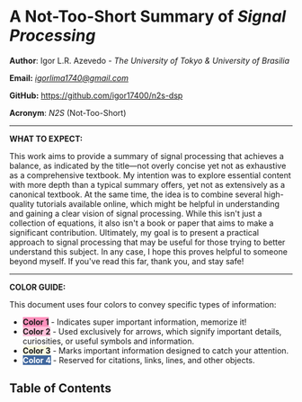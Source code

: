 # A Not-Too-Short Summary of *Signal Processing*

**Author**: Igor L.R. Azevedo - *The University of Tokyo & University of Brasilia*

**Email:** *igorlima1740@gmail.com*

**GitHub:** https://github.com/igor17400/n2s-dsp

**Acronym**: _N2S_ (Not-Too-Short)

---

**WHAT TO EXPECT:**

This work aims to provide a summary of signal processing that achieves a balance, as indicated by the title—not overly concise yet not as exhaustive as a comprehensive textbook. My intention was to explore essential content with more depth than a typical summary offers, yet not as extensively as a canonical textbook. At the same time, the idea is to combine several high-quality tutorials available online, which might be helpful in understanding and gaining a clear vision of signal processing. While this isn't just a collection of equations, it also isn't a book or paper that aims to make a significant contribution. Ultimately, my goal is to present a practical approach to signal processing that may be useful for those trying to better understand this subject. In any case, I hope this proves helpful to someone beyond myself. If you've read this far, thank you, and stay safe!

---

**COLOR GUIDE:**

This document uses four colors to convey specific types of information:

- <span style="background-color: #FF90BC;">**Color 1**</span> - Indicates super important information, memorize it!
- <span style="background-color: #FFC0D9;">**Color 2**</span> - Used exclusively for arrows, which signify important details, curiosities, or useful symbols and information.
- <span style="background-color: #F9F9E0;">**Color 3**</span> - Marks important information designed to catch your attention.
- <span style="background-color: #40679E; color: white;">**Color 4**</span> - Reserved for citations, links, lines, and other objects.


## Table of Contents
```{tableofcontents}
```
